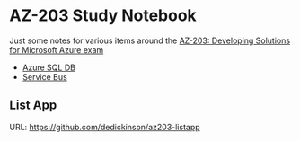# AZ-203 Study Notebook

Just some notes for various items around the
[AZ-203: Developing Solutions for Microsoft Azure exam](https://docs.microsoft.com/en-au/learn/certifications/exams/az-203?wt.mc_id=learningredirect_certs-web-wwl)

* [Azure SQL DB](SqlServer.md)
* [Service Bus](ServiceBus.md)

## List App

URL: https://github.com/dedickinson/az203-listapp
